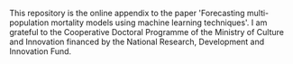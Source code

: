 This repository is the online appendix to the paper 'Forecasting multi-population mortality models using machine learning techniques'. I am grateful to the Cooperative Doctoral Programme of the Ministry of Culture and Innovation financed by the National Research, Development and Innovation Fund.
